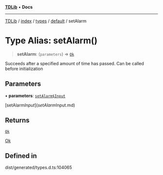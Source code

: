 [**TDLib**](../../../../../../README.md) • **Docs**

***

[TDLib](../../../../../../modules.md) / [index](../../../../../README.md) / [types](../../../README.md) / [default](../README.md) / setAlarm

# Type Alias: setAlarm()

> **setAlarm**: (`parameters`) => [`Ok`](Ok-1.md)

Succeeds after a specified amount of time has passed. Can be called before initialization

## Parameters

• **parameters**: [`setAlarm$Input`](setAlarm$Input.md)

[setAlarm$Input](setAlarm$Input.md)

## Returns

[`Ok`](Ok-1.md)

[Ok](Ok-1.md)

## Defined in

dist/generated/types.d.ts:104065
